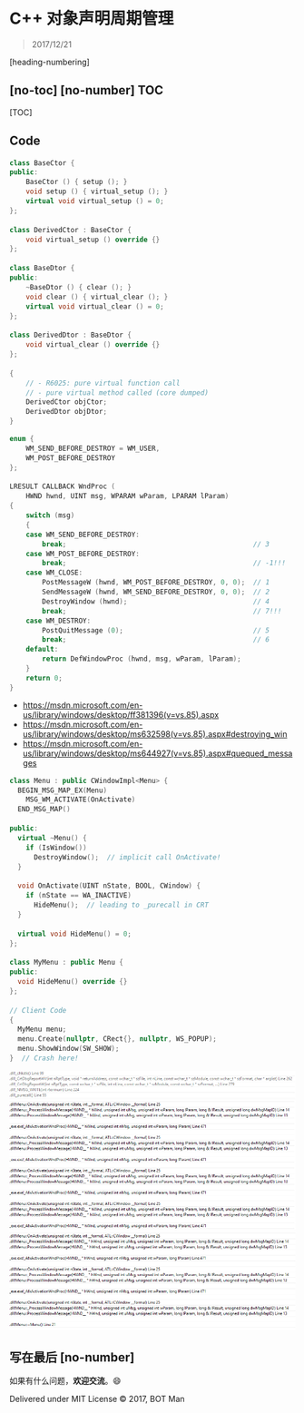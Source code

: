 ﻿# C++ 对象声明周期管理

> 2017/12/21
>
> 

[heading-numbering]

## [no-toc] [no-number] TOC

[TOC]

## Code

``` cpp
class BaseCtor {
public:
    BaseCtor () { setup (); }
    void setup () { virtual_setup (); }
    virtual void virtual_setup () = 0;
};

class DerivedCtor : BaseCtor {
    void virtual_setup () override {}
};

class BaseDtor {
public:
    ~BaseDtor () { clear (); }
    void clear () { virtual_clear (); }
    virtual void virtual_clear () = 0;
};

class DerivedDtor : BaseDtor {
    void virtual_clear () override {}
};

{
    // - R6025: pure virtual function call
    // - pure virtual method called (core dumped)
    DerivedCtor objCtor;
    DerivedDtor objDtor;
}
```

``` cpp
enum {
    WM_SEND_BEFORE_DESTROY = WM_USER,
    WM_POST_BEFORE_DESTROY
};

LRESULT CALLBACK WndProc (
    HWND hwnd, UINT msg, WPARAM wParam, LPARAM lParam)
{
    switch (msg)
    {
    case WM_SEND_BEFORE_DESTROY:
        break;                                              // 3
    case WM_POST_BEFORE_DESTROY:
        break;                                              // -1!!!
    case WM_CLOSE:
        PostMessageW (hwnd, WM_POST_BEFORE_DESTROY, 0, 0);  // 1
        SendMessageW (hwnd, WM_SEND_BEFORE_DESTROY, 0, 0);  // 2
        DestroyWindow (hwnd);                               // 4
        break;                                              // 7!!!
    case WM_DESTROY:
        PostQuitMessage (0);                                // 5
        break;                                              // 6
    default:
        return DefWindowProc (hwnd, msg, wParam, lParam);
    }
    return 0;
}
```

- https://msdn.microsoft.com/en-us/library/windows/desktop/ff381396(v=vs.85).aspx
- https://msdn.microsoft.com/en-us/library/windows/desktop/ms632598(v=vs.85).aspx#destroying_win
- https://msdn.microsoft.com/en-us/library/windows/desktop/ms644927(v=vs.85).aspx#quequed_messages

``` cpp
class Menu : public CWindowImpl<Menu> {
  BEGIN_MSG_MAP_EX(Menu)
    MSG_WM_ACTIVATE(OnActivate)
  END_MSG_MAP()

public:
  virtual ~Menu() {
    if (IsWindow())
      DestroyWindow();  // implicit call OnActivate!
  }

  void OnActivate(UINT nState, BOOL, CWindow) {
    if (nState == WA_INACTIVE)
      HideMenu();  // leading to _purecall in CRT
  }

  virtual void HideMenu() = 0;
};

class MyMenu : public Menu {
public:
  void HideMenu() override {}
};

// Client Code
{
  MyMenu menu;
  menu.Create(nullptr, CRect{}, nullptr, WS_POPUP);
  menu.ShowWindow(SW_SHOW);
}  // Crash here!
```

![Call Stack Top](Cpp-Lifetime-Management/call-stack-top.png)
![Call Stack Recursion](Cpp-Lifetime-Management/call-stack-recursion.png)
![Call Stack Root](Cpp-Lifetime-Management/call-stack-root.png)

## 写在最后 [no-number]

如果有什么问题，**欢迎交流**。😄

Delivered under MIT License &copy; 2017, BOT Man
